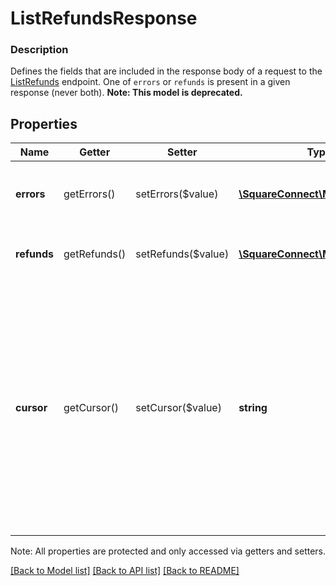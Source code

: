 # ListRefundsResponse

### Description

Defines the fields that are included in the response body of a request to the [ListRefunds](#endpoint-listrefunds) endpoint.  One of `errors` or `refunds` is present in a given response (never both).
**Note: This model is deprecated.**

## Properties
Name | Getter | Setter | Type | Description | Notes
------------ | ------------- | ------------- | ------------- | ------------- | -------------
**errors** | getErrors() | setErrors($value) | [**\SquareConnect\Model\Error[]**](Error.md) | Any errors that occurred during the request. | [optional] 
**refunds** | getRefunds() | setRefunds($value) | [**\SquareConnect\Model\Refund[]**](Refund.md) | An array of refunds that match your query. | [optional] 
**cursor** | getCursor() | setCursor($value) | **string** | A pagination cursor for retrieving the next set of results, if any remain. Provide this value as the &#x60;cursor&#x60; parameter in a subsequent request to this endpoint.  See [Pagination](https://developer.squareup.com/docs/basics/api101/pagination) for more information. | [optional] 

Note: All properties are protected and only accessed via getters and setters.

[[Back to Model list]](../../README.md#documentation-for-models) [[Back to API list]](../../README.md#documentation-for-api-endpoints) [[Back to README]](../../README.md)

